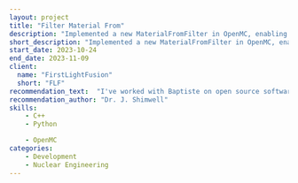 ```yaml
---
layout: project
title: "Filter Material From"
description: "Implemented a new MaterialFromFilter in OpenMC, enabling more granular tally tracking for nuclear simulations. This filter allows users to record particle interactions and currents  specifically based on the material a particle originates from."
short_description: "Implemented a new MaterialFromFilter in OpenMC, enabling more granular tally tracking for nuclear simulations. This filter allows users to record particle interactions and currents  specifically based on the material a particle originates from."
start_date: 2023-10-24
end_date: 2023-11-09
client:
  name: "FirstLightFusion"
  short: "FLF"
recommendation_text:  "I've worked with Baptiste on open source software projects including DAGMC and OpenMC. I also benefited from being able to contract Baptiste for specific additions to OpenMC which has been very useful. During the contracts he has keep me informed of progress delivered, been attentive to the specific request and delivered as expected. It was very convenient hiring Baptiste through GitHub sponsors which allows for flexible hourly rates. This has been great as it allows us to adapt the task while carrying out the work if new aspects of the task are discovered. I much prefer this to a traditional contract where fixed deliverables are established ahead of time with little knowledge of the project."
recommendation_author: "Dr. J. Shimwell"
skills:
    - C++
    - Python

    - OpenMC
categories:
    - Development
    - Nuclear Engineering
---
```

